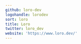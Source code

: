 ```yaml
---
github: loro-dev
logohandle: lorodev
sort: loro
title: Loro
twitter: loro_dev
website: 'https://www.loro.dev/'
---
```

